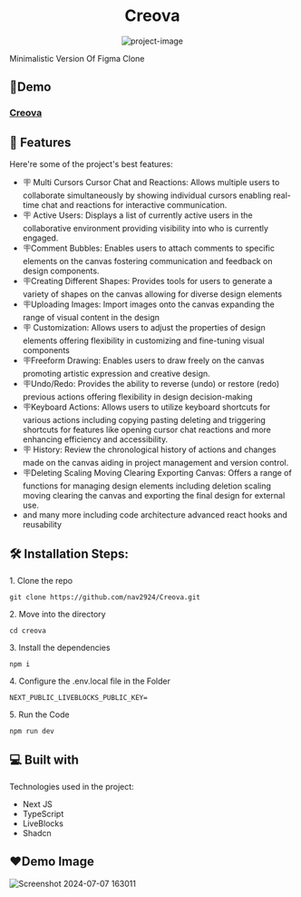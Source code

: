 <h1 align="center" id="title">Creova</h1>

<p align="center"><img src="https://socialify.git.ci/nav2924/Creova/image?language=1&amp;owner=1&amp;name=1&amp;stargazers=1&amp;theme=Light" alt="project-image"></p>

<p id="description">Minimalistic Version Of Figma Clone</p>

<h2>🔗Demo</h2> 
<h3><a href="https://creova.vercel.app/">Creova</a></h3>
  
<h2>🧐 Features</h2>

Here're some of the project's best features:

*   🪧 Multi Cursors Cursor Chat and Reactions: Allows multiple users to collaborate simultaneously by showing individual cursors enabling real-time chat and reactions for interactive communication.
*   🪧 Active Users: Displays a list of currently active users in the collaborative environment providing visibility into who is currently engaged.
*   🪧Comment Bubbles: Enables users to attach comments to specific elements on the canvas fostering communication and feedback on design components.
*   🪧Creating Different Shapes: Provides tools for users to generate a variety of shapes on the canvas allowing for diverse design elements
*   🪧Uploading Images: Import images onto the canvas expanding the range of visual content in the design
*   🪧 Customization: Allows users to adjust the properties of design elements offering flexibility in customizing and fine-tuning visual components
*   🪧Freeform Drawing: Enables users to draw freely on the canvas promoting artistic expression and creative design.
*   🪧Undo/Redo: Provides the ability to reverse (undo) or restore (redo) previous actions offering flexibility in design decision-making
*   🪧Keyboard Actions: Allows users to utilize keyboard shortcuts for various actions including copying pasting deleting and triggering shortcuts for features like opening cursor chat reactions and more enhancing efficiency and accessibility.
*   🪧 History: Review the chronological history of actions and changes made on the canvas aiding in project management and version control.
*   🪧Deleting Scaling Moving Clearing Exporting Canvas: Offers a range of functions for managing design elements including deletion scaling moving clearing the canvas and exporting the final design for external use.
*   and many more including code architecture advanced react hooks and reusability

<h2>🛠️ Installation Steps:</h2>

<p>1. Clone the repo</p>

```
git clone https://github.com/nav2924/Creova.git
```

<p>2. Move into the directory</p>

```
cd creova
```

<p>3. Install the dependencies</p>

```
npm i
```

<p>4. Configure the .env.local file in the Folder</p>

```
NEXT_PUBLIC_LIVEBLOCKS_PUBLIC_KEY=
```

<p>5. Run the Code</p>

```
npm run dev
```

  
  
<h2>💻 Built with</h2>

Technologies used in the project:




*   Next JS
*   TypeScript
*   LiveBlocks
*   Shadcn


<h2>❤️Demo Image</h2>

![Screenshot 2024-07-07 163011](https://github.com/nav2924/Creova/assets/141626335/9a19e6c1-c508-46fc-b34e-3b5de3c22129)


